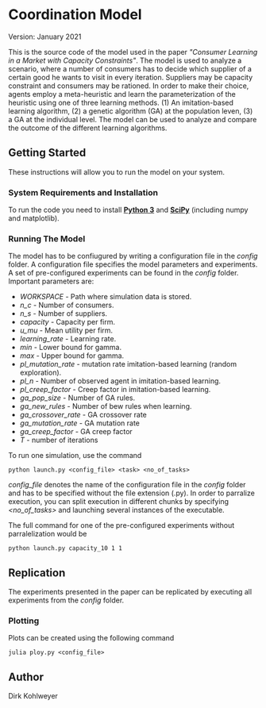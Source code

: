 # Coordination Model

Version: January 2021

This is the source code of the model used in the paper *"Consumer Learning in a Market with Capacity Constraints"*. The model is used to analyze a scenario, where a number of consumers has to decide which supplier of a certain good he wants to visit in every iteration. Suppliers may be capacity constraint and consumers may be rationed. In order to make their choice, agents employ a meta-heuristic and learn the parameterization of the heuristic using one of three learning methods. (1) An imitation-based learning algorithm, (2) a genetic algorithm (GA) at the population leven, (3) a GA at the individual level. The model can be used to analyze and compare the outcome of the different learning algorithms.

## Getting Started

These instructions will allow you to run the model on your system.

### System Requirements and Installation

To run the code you need to install **[Python 3](https://www.python.org/downloads/)** and **[SciPy](https://scipy.org/install/)** (including numpy and matplotlib).

### Running The Model

The model has to be confiugured by writing a configuration file in the *config* folder. A configuration file specifies the model parameters and experiments. A set of pre-configured experiments can be found in the *config* folder. Important parameters are:

* *WORKSPACE* - Path where simulation data is stored.
* *n_c* - Number of consumers.
* *n_s* - Number of suppliers.
* *capacity* - Capacity per firm.
* *u_mu* - Mean utility per firm.
* *learning_rate* - Learning rate.
* *min* - Lower bound for gamma.
* *max* - Upper bound for gamma.
* *pl_mutation_rate* - mutation rate imitation-based learning (random exploration).
* *pl_n* - Number of observed agent in imitation-based learning.
* *pl_creep_factor* - Creep factor in imitation-based learning.
* *ga_pop_size* - Number of GA rules.
* *ga_new_rules* - Number of bew rules when learning.
* *ga_crossover_rate* - GA crossover rate
* *ga_mutation_rate* - GA mutation rate
* *ga_creep_factor* - GA creep factor
* *T* - number of iterations

To run one simulation, use the command

```
python launch.py <config_file> <task> <no_of_tasks>
```

*config_file* denotes the name of the configuration file in the *config* folder and has to be specified without the file extension (.py). In order to parralize execution, you can split execution in different chunks by specifying *<task>* *<no_of_tasks>* and launching several instances of the executable.

The full command for one of the pre-configured experiments without parralelization would be

```
python launch.py capacity_10 1 1
```

## Replication

The experiments presented in the paper can be replicated by executing all experiments from the *config* folder.

### Plotting

Plots can be created using the following command

```
julia ploy.py <config_file>
```

## Author

Dirk Kohlweyer